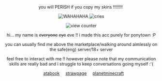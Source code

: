 <div align="center">






you will PERISH if you copy my skins !!!!!!!! ‎‎‎‎  


![WAHAHAHA](https://i.postimg.cc/mr1s1DW5/image.png) ![cries](https://i.postimg.cc/DfBMFTtJ/image.png)


![view counter](https://komarev.com/ghpvc/?username=ha11owseve&label=🧵-views&color=08ccc9&style=plastic") 

hi... my name is ~~everyone~~ ~~eye~~ eve !!
i made this acc purely for ponytown :P 



you can usually find me above the marketplace/walking around aimlessly on the safe(eng) server/18+ server



feel free to interact with me !! however please note that my communication skills are really bad and i struggle to keep conversations going myself :'(
  
‎ ‎ ‎ ‎ [atabook](https://ha11owseve.atabook.org)
‎ ‎ ‎ ‎ [strawpage](https://ha11owseve.straw.page)
‎ ‎ ‎ ‎ [planetminecraft](https://www.planetminecraft.com/member/ha11owseve)

